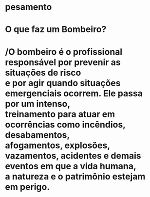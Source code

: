 # pesamento
<h1><b>O que faz um Bombeiro?</b><h1>
<p>/O bombeiro é o profissional responsável por prevenir as situações de risco<br> e por agir quando situações emergenciais ocorrem. Ele passa por um intenso,<br> treinamento para atuar em ocorrências como incêndios, desabamentos,<br> afogamentos, explosões, vazamentos, acidentes e demais eventos em que a vida humana,<br> a natureza e o patrimônio estejam em perigo.</p>

